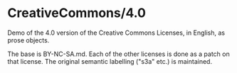 # CreativeCommons/4.0
Demo of the 4.0 version of the Creative Commons Licenses, in English, as prose objects.<br>

The base is BY-NC-SA.md.  Each of the other licenses is done as a patch on that license.  The original semantic labelling ("s3a" etc.) is maintained.



